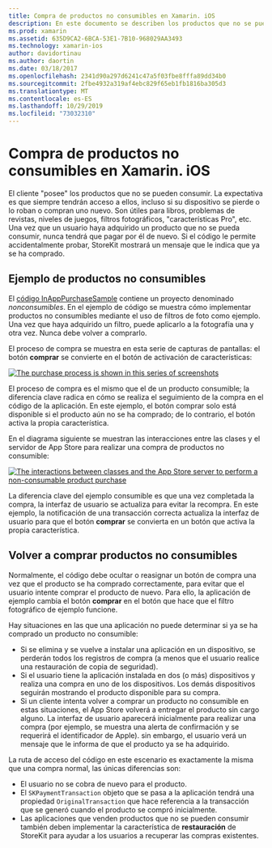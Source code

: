 ```yaml
---
title: Compra de productos no consumibles en Xamarin. iOS
description: En este documento se describen los productos que no se pueden consumir en Xamarin. iOS, que son características adquiridas por un usuario que permanecen disponibles indefinidamente, independientemente del dispositivo.
ms.prod: xamarin
ms.assetid: 635D9CA2-6BCA-53E1-7B10-968029AA3493
ms.technology: xamarin-ios
author: davidortinau
ms.author: daortin
ms.date: 03/18/2017
ms.openlocfilehash: 2341d90a297d6241c47a5f03fbe8fffa89dd34b0
ms.sourcegitcommit: 2fbe4932a319af4ebc829f65eb1fb1816ba305d3
ms.translationtype: MT
ms.contentlocale: es-ES
ms.lasthandoff: 10/29/2019
ms.locfileid: "73032310"
---
```

# <a name="purchasing-non-consumable-products-in-xamarinios"></a>Compra de productos no consumibles en Xamarin. iOS

El cliente "posee" los productos que no se pueden consumir. La expectativa es que siempre tendrán acceso a ellos, incluso si su dispositivo se pierde o lo roban o compran uno nuevo. Son útiles para libros, problemas de revistas, niveles de juegos, filtros fotográficos, "características Pro", etc. Una vez que un usuario haya adquirido un producto que no se pueda consumir, nunca tendrá que pagar por él de nuevo. Si el código le permite accidentalmente probar, StoreKit mostrará un mensaje que le indica que ya se ha comprado.

## <a name="non-consumable-products-sample"></a>Ejemplo de productos no consumibles

El [código InAppPurchaseSample](https://docs.microsoft.com/samples/xamarin/ios-samples/storekit) contiene un proyecto denominado *nonconsumibles*. En el ejemplo de código se muestra cómo implementar productos no consumibles mediante el uso de filtros de foto como ejemplo. Una vez que haya adquirido un filtro, puede aplicarlo a la fotografía una y otra vez. Nunca debe volver a comprarlo.   

El proceso de compra se muestra en esta serie de capturas de pantallas: el botón **comprar** se convierte en el botón de activación de características:   

 [![](purchasing-non-consumable-products-images/image34.png "The purchase process is shown in this series of screenshots")](purchasing-non-consumable-products-images/image34.png#lightbox)   

El proceso de compra es el mismo que el de un producto consumible; la diferencia clave radica en cómo se realiza el seguimiento de la compra en el código de la aplicación. En este ejemplo, el botón comprar solo está disponible si el producto aún no se ha comprado; de lo contrario, el botón activa la propia característica.   

En el diagrama siguiente se muestran las interacciones entre las clases y el servidor de App Store para realizar una compra de productos no consumible:   

 [![](purchasing-non-consumable-products-images/image35.png "The interactions between classes and the App Store server to perform a non-consumable product purchase")](purchasing-non-consumable-products-images/image35.png#lightbox)   

La diferencia clave del ejemplo consumible es que una vez completada la compra, la interfaz de usuario se actualiza para evitar la recompra. En este ejemplo, la notificación de una transacción correcta actualiza la interfaz de usuario para que el botón **comprar** se convierta en un botón que activa la propia característica.

## <a name="re-purchasing-non-consumable-products"></a>Volver a comprar productos no consumibles

Normalmente, el código debe ocultar o reasignar un botón de compra una vez que el producto se ha comprado correctamente, para evitar que el usuario intente comprar el producto de nuevo. Para ello, la aplicación de ejemplo cambia el botón **comprar** en el botón que hace que el filtro fotográfico de ejemplo funcione.   

Hay situaciones en las que una aplicación no puede determinar si ya se ha comprado un producto no consumible:

- Si se elimina y se vuelve a instalar una aplicación en un dispositivo, se perderán todos los registros de compra (a menos que el usuario realice una restauración de copia de seguridad). 
- Si el usuario tiene la aplicación instalada en dos (o más) dispositivos y realiza una compra en uno de los dispositivos. Los demás dispositivos seguirán mostrando el producto disponible para su compra. 
- Si un cliente intenta volver a comprar un producto no consumible en estas situaciones, el App Store volverá a entregar el producto sin cargo alguno. La interfaz de usuario aparecerá inicialmente para realizar una compra (por ejemplo, se muestra una alerta de confirmación y se requerirá el identificador de Apple). sin embargo, el usuario verá un mensaje que le informa de que el producto ya se ha adquirido.  

La ruta de acceso del código en este escenario es exactamente la misma que una compra normal, las únicas diferencias son:

- El usuario no se cobra de nuevo para el producto.
- El `SKPaymentTransaction` objeto que se pasa a la aplicación tendrá una propiedad `OriginalTransaction` que hace referencia a la transacción que se generó cuando el producto se compró inicialmente. 
- Las aplicaciones que venden productos que no se pueden consumir también deben implementar la característica de **restauración** de StoreKit para ayudar a los usuarios a recuperar las compras existentes. 
